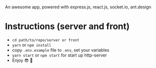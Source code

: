An awesome app, powered with express.js, react.js, socket.io, ant.design

# Instructions (server and front)

- `cd path/to/repo/server or front`
- `yarn` or `npm install`
- copy `.env.example` file to `.env`, set your variables
- `yarn start` or `npm start` for start up http-server
- Enjoy 😎 🎺
